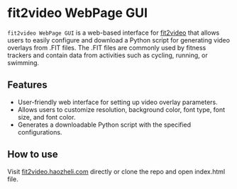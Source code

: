 # fit2video WebPage GUI

`fit2video WebPage GUI` is a web-based interface for [fit2video](https://github.com/Haozhe-Li/fit2video) that allows users to easily configure and download a Python script for generating video overlays from .FIT files. The .FIT files are commonly used by fitness trackers and contain data from activities such as cycling, running, or swimming.

## Features

- User-friendly web interface for setting up video overlay parameters.
- Allows users to customize resolution, background color, font type, font size, and font color.
- Generates a downloadable Python script with the specified configurations.

## How to use
Visit [fit2video.haozheli.com](https://fit2video.haozheli.com) directly or clone the repo and open index.html file.

